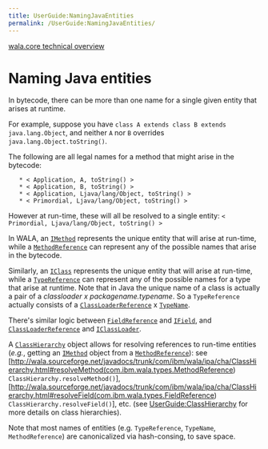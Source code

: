 ```yaml
---
title: UserGuide:NamingJavaEntities
permalink: /UserGuide:NamingJavaEntities/
---
```


[wala.core technical overview](/wala.core_technical_overview "wikilink")

Naming Java entities
====================

In bytecode, there can be more than one name for a single given entity
that arises at runtime.

For example, suppose you have
`class A extends class B extends java.lang.Object`, and neither `A` nor
`B` overrides `java.lang.Object.toString()`.

The following are all legal names for a method that might arise in the
bytecode:

`   * < Application, A, toString() >`
`   * < Application, B, toString() >`
`   * < Application, Ljava/lang/Object, toString() >`
`   * < Primordial, Ljava/lang/Object, toString() >`

However at run-time, these will all be resolved to a single entity:
`< Primordial, Ljava/lang/Object, toString() >`

In WALA, an
[`IMethod`](http://wala.sourceforge.net/javadocs/trunk/com/ibm/wala/classLoader/IMethod.html)
represents the unique entity that will arise at run-time, while a
[`MethodReference`](http://wala.sourceforge.net/javadocs/trunk/com/ibm/wala/types/MethodReference.html)
can represent any of the possible names that arise in the bytecode.

Similarly, an
[`IClass`](http://wala.sourceforge.net/javadocs/trunk/com/ibm/wala/classLoader/IClass.html)
represents the unique entity that will arise at run-time, while a
[`TypeReference`](http://wala.sourceforge.net/javadocs/trunk/com/ibm/wala/types/TypeReference.html)
can represent any of the possible names for a type that arise at
runtime. Note that in Java the unique name of a class is actually a pair
of a *classloader x packagename.typename*. So a `TypeReference` actually
consists of a
[`ClassLoaderReference`](http://wala.sourceforge.net/javadocs/trunk/com/ibm/wala/types/ClassLoaderReference.html)
x
[`TypeName`](http://wala.sourceforge.net/javadocs/trunk/com/ibm/wala/types/TypeName.html).

There's similar logic between
[`FieldReference`](http://wala.sourceforge.net/javadocs/trunk/com/ibm/wala/types/FieldReference.html)
and
[`IField`](http://wala.sourceforge.net/javadocs/trunk/com/ibm/wala/classLoader/IField.html),
and
[`ClassLoaderReference`](http://wala.sourceforge.net/javadocs/trunk/com/ibm/wala/types/ClassLoaderReference.html)
and
[`IClassLoader`](http://wala.sourceforge.net/javadocs/trunk/com/ibm/wala/classLoader/IClassLoader.html).

A
[`ClassHierarchy`](http://wala.sourceforge.net/javadocs/trunk/com/ibm/wala/ipa/cha/ClassHierarchy.html)
object allows for resolving references to run-time entities
(<em>e.g.</em>, getting an
[`IMethod`](http://wala.sourceforge.net/javadocs/trunk/com/ibm/wala/classLoader/IMethod.html)
object from a
[`MethodReference`](http://wala.sourceforge.net/javadocs/trunk/com/ibm/wala/types/MethodReference.html)):
see
\[<http://wala.sourceforge.net/javadocs/trunk/com/ibm/wala/ipa/cha/ClassHierarchy.html#resolveMethod(com.ibm.wala.types.MethodReference>)
`ClassHierarchy.resolveMethod()`\],
\[<http://wala.sourceforge.net/javadocs/trunk/com/ibm/wala/ipa/cha/ClassHierarchy.html#resolveField(com.ibm.wala.types.FieldReference>)
`ClassHierarchy.resolveField()`\], etc. (see
[UserGuide:ClassHierarchy](/UserGuide:ClassHierarchy "wikilink") for
more details on class hierarchies).

Note that most names of entities (e.g. `TypeReference`, `TypeName`,
`MethodReference`) are canonicalized via hash-consing, to save space.